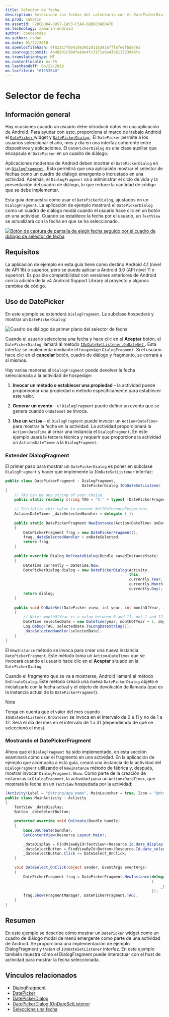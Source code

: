 ```yaml
---
title: Selector de fecha
description: Seleccione las fechas del calendario con el DatePickerDialog y DialogFragment
ms.prod: xamarin
ms.assetid: F2BCD8D4-8957-EA53-C5A8-6BB603ADB47B
ms.technology: xamarin-android
author: conceptdev
ms.author: crdun
ms.date: 01/22/2018
ms.openlocfilehash: 9f82317f6041de3952d11b391afffafe6fbd8761
ms.sourcegitcommit: 4b402d1c508fa84e4fc3171a6e43b811323948fc
ms.translationtype: MT
ms.contentlocale: es-ES
ms.lasthandoff: 04/23/2019
ms.locfileid: "61153540"
---
```

# <a name="date-picker"></a>Selector de fecha

## <a name="overview"></a>Información general

Hay ocasiones cuando un usuario debe introducir datos en una aplicación de Android. Para ayudar con esto, proporciona el marco de trabajo Android el [ `DatePicker` ](https://developer.xamarin.com/api/type/Android.Widget.DatePicker/) widget y [ `DatePickerDialog` ](https://developer.xamarin.com/api/type/Android.App.DatePickerDialog/) . El `DatePicker` permite a los usuarios seleccionar el año, mes y día en una interfaz coherente entre dispositivos y aplicaciones. El `DatePickerDialog` es una clase auxiliar que encapsula el `DatePicker` en un cuadro de diálogo.

Aplicaciones modernas de Android deben mostrar el `DatePickerDialog` en un [ `DialogFragment` ](https://developer.xamarin.com/api/type/Android.App.DialogFragment/). Esto permitirá que una aplicación mostrar el selector de fechas como un cuadro de diálogo emergente o incrustado en una actividad. Además, el `DialogFragment` va a administrar el ciclo de vida y la presentación del cuadro de diálogo, lo que reduce la cantidad de código que se debe implementar.

Esta guía demuestra cómo usar el `DatePickerDialog`, ajustados en un `DialogFragment`. La aplicación de ejemplo mostrará el `DatePickerDialog` como un cuadro de diálogo modal cuando el usuario hace clic en un botón en una actividad. Cuando se establece la fecha por el usuario, un `TextView` se actualizará con la fecha en que se ha seleccionado.

[![Botón de captura de pantalla de elegir fecha seguido por el cuadro de diálogo de selector de fecha](date-picker-images/image-01-sml.png)](date-picker-images/image-01.png#lightbox)

## <a name="requirements"></a>Requisitos

La aplicación de ejemplo en esta guía tiene como destino Android 4.1 (nivel de API
16) o superior, pero se puede aplicar a Android 3.0 (API nivel 11 o superior). Es posible compatibilidad con versiones anteriores de Android con la adición de la v4 Android Support Library al proyecto y algunos cambios de código.

## <a name="using-the-datepicker"></a>Uso de DatePicker

En este ejemplo se extenderá `DialogFragment`. La subclase hospedará y mostrar un `DatePickerDialog`:

![Cuadro de diálogo de primer plano del selector de fecha](date-picker-images/image-02.png)

Cuando el usuario selecciona una fecha y hace clic en el **Aceptar** botón, el `DatePickerDialog` llamará al método [ `IOnDateSetListener.OnDateSet` ](https://developer.xamarin.com/api/member/Android.App.DatePickerDialog+IOnDateSetListener.OnDateSet/p/Android.Widget.DatePicker/System.Int32/System.Int32/System.Int32/).
Esta interfaz se implementa mediante el hospedaje `DialogFragment`. Si el usuario hace clic en el **cancelar** botón, cuadro de diálogo y fragmento, se cerrará a sí mismos.

Hay varias maneras el `DialogFragment` puede devolver la fecha seleccionada a la actividad de hospedaje:

1. **Invocar un método o establecer una propiedad** &ndash; la actividad puede proporcionar una propiedad o método específicamente para establecer este valor.

2. **Generar un evento** &ndash; el `DialogFragment` puede definir un evento que se genera cuando `OnDateSet` se invoca.

3. **Use un `Action`**  &ndash; el `DialogFragment` puede invocar un `Action<DateTime>` para mostrar la fecha en la actividad. La actividad proporcionará la `Action<DateTime` al crear una instancia el `DialogFragment`. En este ejemplo usará la tercera técnica y requerir que proporcione la actividad un `Action<DateTime>` a la `DialogFragment`.



### <a name="extending-dialogfragment"></a>Extender DialogFragment

El primer paso para mostrar un `DatePickerDialog` es poner en subclase `DialogFragment` y hacer que implemente la `IOnDateSetListener` interfaz:

```csharp
public class DatePickerFragment : DialogFragment, 
                                  DatePickerDialog.IOnDateSetListener
{
    // TAG can be any string of your choice.
    public static readonly string TAG = "X:" + typeof (DatePickerFragment).Name.ToUpper();
    
    // Initialize this value to prevent NullReferenceExceptions.
    Action<DateTime> _dateSelectedHandler = delegate { };
    
    public static DatePickerFragment NewInstance(Action<DateTime> onDateSelected)
    {
        DatePickerFragment frag = new DatePickerFragment();
        frag._dateSelectedHandler = onDateSelected;
        return frag;
    }
    
    public override Dialog OnCreateDialog(Bundle savedInstanceState)
    {
        DateTime currently = DateTime.Now;
        DatePickerDialog dialog = new DatePickerDialog(Activity, 
                                                       this, 
                                                       currently.Year, 
                                                       currently.Month - 1,
                                                       currently.Day);
        return dialog;
    }
    
    public void OnDateSet(DatePicker view, int year, int monthOfYear, int dayOfMonth)
    {
        // Note: monthOfYear is a value between 0 and 11, not 1 and 12!
        DateTime selectedDate = new DateTime(year, monthOfYear + 1, dayOfMonth);
        Log.Debug(TAG, selectedDate.ToLongDateString());
        _dateSelectedHandler(selectedDate);
    }
}
```

El `NewInstance` método se invoca para crear una nueva instancia `DatePickerFragment`. Este método toma un `Action<DateTime>` que se invocará cuando el usuario hace clic en el **Aceptar** situado en la `DatePickerDialog`.

Cuando el fragmento que se va a mostrarse, Android llamará al método `OnCreateDialog`. Este método creará una nueva `DatePickerDialog` objeto e inicializarlo con la fecha actual y el objeto de devolución de llamada (que es la instancia actual de la `DatePickerFragment`).


> [!NOTE]
> Tenga en cuenta que el valor del mes cuando `IOnDateSetListener.OnDateSet` se invoca en el intervalo de 0 a 11 y no de 1 a 12. Será el día del mes en el intervalo de 1 a 31 (dependiendo de qué se seleccionó el mes).



### <a name="showing-the-datepickerfragment"></a>Mostrando el DatePickerFragment

Ahora que el `DialogFragment` ha sido implementado, en esta sección examinará cómo usar el fragmento en una actividad. En la aplicación de ejemplo que acompaña a esta guía, creará una instancia de la actividad del `DialogFragment` utilizando el `NewInstance` método de fábrica y, después, mostrar invocar `DialogFragment.Show`. Como parte de la creación de instancias la `DialogFragment`, la actividad pasa un `Action<DateTime>`, que mostrará la fecha en un `TextView` hospedada por la actividad:

```csharp
[Activity(Label = "@string/app_name", MainLauncher = true, Icon = "@drawable/icon")]
public class MainActivity : Activity
{
    TextView _dateDisplay;
    Button _dateSelectButton;

    protected override void OnCreate(Bundle bundle)
    {
        base.OnCreate(bundle);
        SetContentView(Resource.Layout.Main);

        _dateDisplay = FindViewById<TextView>(Resource.Id.date_display);
        _dateSelectButton = FindViewById<Button>(Resource.Id.date_select_button);
        _dateSelectButton.Click += DateSelect_OnClick;
    }

    void DateSelect_OnClick(object sender, EventArgs eventArgs)
    {
        DatePickerFragment frag = DatePickerFragment.NewInstance(delegate(DateTime time)
                                                                 {
                                                                     _dateDisplay.Text = time.ToLongDateString();
                                                                 });
        frag.Show(FragmentManager, DatePickerFragment.TAG);
    }
}
```


## <a name="summary"></a>Resumen

En este ejemplo se describe cómo mostrar un `DatePicker` widget como un cuadro de diálogo modal de menú emergente como parte de una actividad de Android. Se proporciona una implementación de ejemplo DialogFragment y tratan el `IOnDateSetListener` interfaz. En este ejemplo también muestra cómo el DialogFragment puede interactuar con el host de actividad para mostrar la fecha seleccionada.


## <a name="related-links"></a>Vínculos relacionados

- [DialogFragment](https://developer.xamarin.com/api/type/Android.App.DialogFragment/)
- [DatePicker](https://developer.xamarin.com/api/type/Android.Widget.DatePicker/)
- [DatePickerDialog](https://developer.xamarin.com/api/type/Android.App.DatePickerDialog/)
- [DatePickerDialog.IOnDateSetListener](https://developer.xamarin.com/api/type/Android.App.DatePickerDialog+IOnDateSetListener/)
- [Seleccione una fecha](https://github.com/xamarin/recipes/tree/master/Recipes/android/controls/datepicker/select_a_date)
